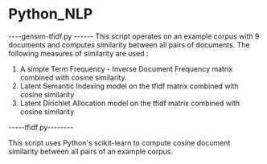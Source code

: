 Python_NLP
==========

----gensim-tfidf.py ------
This script operates on an example corpus with 9 documents and computes similarity between all pairs of documents.
The following measures of similarity are used :

1. A simple Term Frequency - Inverse Document Frequency matrix combined with cosine similarity. 
2. Latent Semantic Indexing model on the tfidf matrix combined with cosine similarity
3. Latent Dirichlet Allocation model on the tfidf matrix combined with cosine similarity

-----tfidf.py--------

This script uses Python's scikit-learn to compute cosine document similarity between all pairs of an example corpus. 
